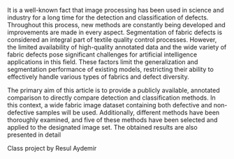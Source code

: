 It is a well-known fact that image processing has been used in science and industry for a long time for the detection and classification of defects. Throughout this process, new methods are constantly being developed and improvements are made in every aspect. Segmentation of fabric defects is considered an integral part of textile quality control processes. However, the limited availability of high-quality annotated data and the wide variety of fabric defects pose significant challenges for artificial intelligence applications in this field. These factors limit the generalization and segmentation performance of existing models, restricting their ability to effectively handle various types of fabrics and defect diversity.

The primary aim of this article is to provide a publicly available, annotated comparison to directly compare detection and classification methods. In this context, a wide fabric image dataset containing both defective and non-defective samples will be used. Additionally, different methods have been thoroughly examined, and five of these methods have been selected and applied to the designated image set. The obtained results are also presented in detail 


Class project by Resul Aydemir
